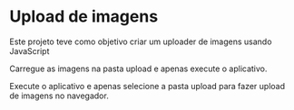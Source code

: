 # Upload de imagens
Este projeto teve como objetivo criar um uploader de imagens usando JavaScript

Carregue as imagens na pasta upload e apenas execute o aplicativo.

Execute o aplicativo e apenas selecione a pasta upload para fazer upload de imagens no navegador.